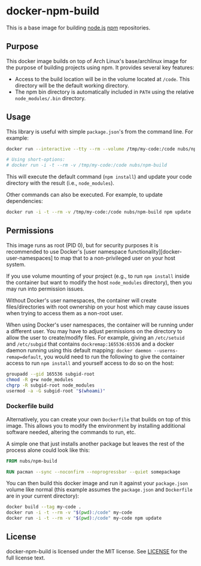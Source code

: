 # docker-npm-build
This is a base image for building [node.js][node.js] [npm][npm] repositories.

## Purpose
This docker image builds on top of Arch Linux's base/archlinux image for the
purpose of building projects using npm.  It provides several key features:

* Access to the build location will be in the volume located at `/code`.  This
  directory will be the default working directory.
* The npm bin directory is automatically included in `PATH` using the relative
  `node_modules/.bin` directory.

## Usage
This library is useful with simple `package.json`'s from the command line.
For example:

```bash
docker run --interactive --tty --rm --volume /tmp/my-code:/code nubs/npm-build

# Using short-options:
# docker run -i -t --rm -v /tmp/my-code:/code nubs/npm-build
```

This will execute the default command (`npm install`) and update your code
directory with the result (i.e., `node_modules`).

Other commands can also be executed.  For example, to update dependencies:

```bash
docker run -i -t --rm -v /tmp/my-code:/code nubs/npm-build npm update
```

## Permissions
This image runs as root (PID 0), but for security purposes it is recommended to
use Docker's [user namespace functionality][docker-user-namespaces] to map that
to a non-privileged user on your host system.

If you use volume mounting of your project (e.g., to run `npm install` inside
the container but want to modify the host `node_modules` directory), then you
may run into permission issues.

Without Docker's user namespaces, the container will create files/directories
with root ownership on your host which may cause issues when trying to access
them as a non-root user.

When using Docker's user namespaces, the container will be running under a
different user.  You may have to adjust permissions on the directory to allow
the user to create/modify files.  For example, giving an `/etc/setuid` and
`/etc/subgid` that contains `dockremap:165536:65536` and a docker daemon
running using this default mapping: `docker daemon --userns-remap=default`,
you would need to run the following to give the container access to run `npm
install` and yourself access to do so on the host:

```bash
groupadd --gid 165536 subgid-root
chmod -R g+w node_modules
chgrp -R subgid-root node_modules
usermod -a -G subgid-root "$(whoami)"
```

### Dockerfile build
Alternatively, you can create your own `Dockerfile` that builds on top of this
image.  This allows you to modify the environment by installing additional
software needed, altering the commands to run, etc.

A simple one that just installs another package but leaves the rest of the
process alone could look like this:

```dockerfile
FROM nubs/npm-build

RUN pacman --sync --noconfirm --noprogressbar --quiet somepackage
```

You can then build this docker image and run it against your `package.json`
volume like normal (this example assumes the `package.json` and `Dockerfile` are
in your current directory):

```bash
docker build --tag my-code .
docker run -i -t --rm -v "$(pwd):/code" my-code
docker run -i -t --rm -v "$(pwd):/code" my-code npm update
```

## License
docker-npm-build is licensed under the MIT license.  See [LICENSE] for the full
license text.

[node.js]: http://nodejs.org/
[npm]: https://www.npmjs.org/
[docker-use-namespaces]: https://docs.docker.com/engine/reference/commandline/daemon/#daemon-user-namespace-options
[LICENSE]: https://github.com/nubs/docker-npm-build/blob/master/LICENSE
